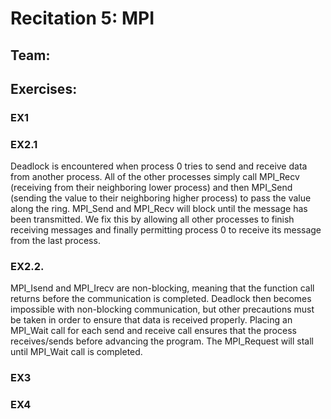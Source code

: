 # Recitation 5: MPI

## Team:

## Exercises:

### EX1

### EX2.1

Deadlock is encountered when process 0 tries to send and receive data from another
process. All of the other processes simply call MPI_Recv (receiving from their neighboring lower process) 
and then MPI_Send (sending the value to their neighboring higher process) to pass the value along the ring. 
MPI_Send and MPI_Recv will block until the message has been transmitted. We fix this by allowing all
other processes to finish receiving messages and finally permitting process 0 to receive its message
from the last process. 

### EX2.2.

MPI_Isend and MPI_Irecv are non-blocking, meaning that the function
call returns before the communication is completed. Deadlock then
becomes impossible with non-blocking communication, but other
precautions must be taken in order to ensure that data is received properly.
Placing an MPI_Wait call for each send and receive call ensures that the 
process receives/sends before advancing the program. The MPI_Request
will stall until MPI_Wait call is completed. 


### EX3

### EX4

